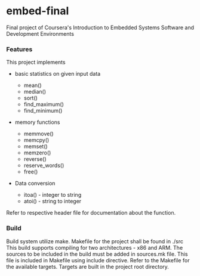 # embed-final
Final project of Coursera's Introduction to Embedded Systems Software and Development Environments
### Features
This project implements
* basic statistics on given input data
    * mean()
    * median()
    * sort()
    * find_maximum()
    * find_minimum()

* memory functions
    * memmove()
    * memcpy()
    * memset()
    * memzero()
    * reverse()
    * reserve_words()
    * free()

* Data conversion
    * itoa() - integer to string
    * atoi() - string to integer

Refer to respective header file for documentation about the function.

### Build
Build system utilize make. Makefile for the project shall be found in ./src
This build supports compiling for two architectures - x86 and ARM.
The sources to be included in the build must be added in sources.mk file.
This file is included in Makefile using include directive.
Refer to the Makefile for the available targets.
Targets are built in the project root directory.
